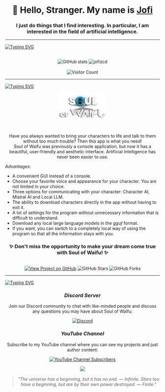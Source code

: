 <h1 align="center">👋 Hello, Stranger. My name is <a href="https://www.youtube.com/channel/UClImFMnBdZKlqDLGZeprBiw" target="_blank">Jofi</a>
  <br>
  
<h3 align="center">I just do things that I find interesting. In particular, I am interested in the field of artificial intelligence. 
</h3>

---

[![Typing SVG](https://readme-typing-svg.herokuapp.com?font=Orbitron&size=25&pause=1000&color=F74524&width=435&lines=My+stats)](https://git.io/typing-svg)

<br>

<div align="center">
  <img src="https://github-readme-stats.vercel.app/api?username=jofizcd&show_icons=true&theme=tokyonight" alt="GitHub stats"/>
  <img src="https://github-readme-streak-stats.herokuapp.com/?user=jofizcd&layout=compact&theme=tokyonight" alt="jofizcd"/>
</div>

<br>

<div align="center">
  <img src="https://komarev.com/ghpvc/?username=jofizcd&label=PROFILE+VIEWS&style=for-the-badge&color=red" alt="Visitor Count"/>
</div>

---

[![Typing SVG](https://readme-typing-svg.herokuapp.com?font=Orbitron&size=25&pause=1000&color=F74524&width=435&lines=About+my+projects)](https://git.io/typing-svg)

<p align="center">
  <img src="https://github.com/jofizcd/jofizcd/blob/main/logotitle.png" alt="Soul of Waifu" style="width: 30%; height: 30%;"/>
</p>
<br>

<p align="center">
  Have you always wanted to bring your characters to life and talk to them without too much trouble? Then this app is what you need! 
  
  <br>
  Soul of Waifu was previously a console application, but now it has a beautiful, user-friendly and aesthetic interface. Artificial Intelligence has never been easier to use.
</p>

_Advantages_:  
- A convenient GUI instead of a console.
- Choose your favorite voice and appearance for your character. You are not limited in your choice.  
- Three options for communicating with your character: Character AI, Mistral AI and Local LLM.
- The ability to download characters directly in the app without having to exit it.
- A lot of settings for the program without unnecessary information that is difficult to understand.
- Download any local large language models in the *gguf* format.
- If you want, you can switch to a completely local way of using the program so that all the information stays with you.

<h3 align="center">✨ Don't miss the opportunity to make your dream come true with Soul of Waifu! ✨</h3>

<br>
<div align="center">
  <a href="https://github.com/jofizcd/Soul-of-Waifu"><img src="https://img.shields.io/badge/GitHub-View%20Project-red" alt="View Project on GitHub"/></a>
  <img src="https://img.shields.io/github/stars/jofizcd/Soul-of-Waifu" alt="GitHub Stars"/>
  <img src="https://img.shields.io/github/forks/jofizcd/Soul-of-Waifu" alt="GitHub Forks"/>
</div>

---

[![Typing SVG](https://readme-typing-svg.herokuapp.com?font=Orbitron&size=25&pause=1000&color=F74524&width=435&lines=My+social+networks)](https://git.io/typing-svg)

*<h3 align="center">Discord Server</h3>*

<div align="center">

  Join our Discord community to chat with like-minded people and discuss any questions you may have about Soul of Waifu: 

  [![Discord](https://img.shields.io/discord/925841922264801311?label=Discord&logo=discord&color=7289da)](https://discord.gg/6UvYzBKCZK)

</div>

*<h3 align="center">YouTube Channel</h3>*

<div align="center">
  
  Subscribe to my YouTube channel where you can see my projects and just author content: 

 [![YouTube Channel Subscribers](https://img.shields.io/youtube/channel/subscribers/UClImFMnBdZKlqDLGZeprBiw?label=Subscribe&style=social)](https://www.youtube.com/channel/UClImFMnBdZKlqDLGZeprBiw)

</div>

<div align="center">

  <img src="https://github.com/jofizcd/jofizcd/blob/main/outro.gif" width="50%"/>
  
  <br>
  
  <p>
  
  > _"The universe has a beginning, but it has no end. — Infinite. 
  Stars too have a beginning, but are by their own power destroyed. — Finite."_


</div>



